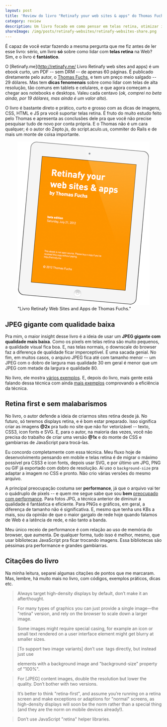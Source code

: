 ```yaml
---
layout: post
title: 'Review do livro "Retinafy your web sites & apps" do Thomas Fuchs'
category: review
description: Um livro focado em como pensar em telas retina, otimizar imagens e CSS. Leia o meu review.
shareImage: /img/posts/retinafy-websites/retinafy-websites-share.png
---
```


É capaz de você estar fazendo a mesma pergunta que me fiz antes de ler esse livro: sério, um livro **só** sobre como lidar com **telas retina** na Web? Sim, e o livro é **fantástico**.

O [Retinafy.me](http://retinafy.me/ Livro Retinafy web sites and apps) é um ebook curto, um PDF -- sem DRM -- de apenas 60 páginas. É publicado diretamente pelo autor, o [Thomas Fuchs](http://mir.aculo.us/), e tem um preço meio salgado -- 29 dólares. Mas tem **dicas fenomenais** sobre como lidar com telas de alta resolução, tão comuns em tablets e celulares, e que agora começam a chegar aos notebooks e desktops. Valeu cada centavo (*ok, comprei no beta ainda, por 19 dólares, mas ainda é um valor alto*).

O livro é bastante direto e prático, curto e grosso com as dicas de imagens, CSS, HTML e JS pra você suportar telas retina. É fruto do muito estudo feito pelo Thomas e apresenta as conclusões dele pra que você não precise pesquisar tudo de novo por conta própria. E o Thomas não é um cara qualquer; é o autor do Zepto.js, do script.aculo.us, commiter do Rails e de mais um monte de coisa importante.

<figure>
	<img src="img/posts/retinafy-websites/retinafy-websites-cover.png">
	<figcaption>"Livro Retinafy Web Sites and Apps de Thomas Fuchs."</figcaption>
</figure>

## JPEG gigante com qualidade baixa

Pra mim, o maior insight desse livro é a ideia de usar um **JPEG gigante com qualidade mais baixa**. Como os pixels em telas retina são muito pequenos, a qualidade visual fica boa. E, nas telas normais, o downscale do browser faz a diferença de qualidade ficar imperceptível. É uma sacada genial. No fim, em muitos casos, o arquivo JPEG fica até com tamanho menor -- um JPEG com o dobro de largura mas qualidade 30 em geral é menor que um JPEG com metade da largura e qualidade 80.

No livro, ele mostra [vários exemplos](http://retinafy.me/jpgs/). E, depois do livro, mais gente está falando dessa técnica com ainda [mais exemplos](http://blog.netvlies.nl/design-interactie/retina-revolution/) comprovando a eficiência da técnica.

## Retina first e sem malabarismos

No livro, o autor defende a ideia de criarmos sites retina desde já. No futuro, só teremos displays retina, e é bom estar preparado. Isso significa criar as imagens **@2x** pra tudo no site que não for vetorizável -- texto, CSS3, icon fonts e SVG. E, para o autor, na maioria das vezes, você não precisa do trabalho de criar uma versão **@1x** e do monte de CSS e gambiarras de JavaScript para trocá-las.

Eu concordo completamente com essa técnica. Meu fluxo hoje de desenvolvimento pensando em mobile e telas retina é de migrar o máximo possível pra CSS3 e icon fonts, depois usar SVG, e por último um JPG, PNG ou GIF já exportado com dobro de resolução. Aí uso o `background-size` pra adaptar a imagem no CSS e pronto. Não crio várias versões do mesmo arquivo.

A principal preocupação costuma ser **performance**, já que o arquivo vai ter o quádruplo de pixels -- e quem me segue sabe que sou **bem** [preocupado com performance](/tweetables-performance-web-otimizacoes/). Para fotos JPG, a técnica anterior de diminuir a qualidade é fantástica e eficiente. Para PNGs e gráficos, em geral, a diferença de tamanho não é significativa. E, mesmo que tenha uns KBs a mais, sou da opinião de que o maior gargalo de rede hoje quando falamos de Web é a latência de rede, e não tanto a banda. 

Meu único receio de performance é com relação ao uso de memória do browser, que aumenta. De qualquer forma, tudo isso é melhor, mesmo, que usar bibliotecas JavaScript pra ficar trocando imagens. Essa bibliotecas são péssimas pra performance e grandes gambiarras.

## Citações do livro

Na minha leitura, separei algumas citações de pontos que me marcaram. Mas, lembre, há muito mais no livro, com códigos, exemplos práticos, dicas etc.

> Always target high-density displays by default, don’t make it an afterthought.

> For many types of graphics you can just provide a single image—the "retina" version, and rely on the browser to scale down a larger image.

> Some images might require special casing, for example an icon or small text rendered on a user interface element might get blurry at smaller sizes.

> [To support two image variants] don’t use <img> tags directly, but instead just use <div> elements with a background image and "background-size" property of "100%".

> For [JPEG] content images, double the resolution but lower the quality. Don’t bother with two versions.

> It’s better to think "retina-first", and assume you’re running on a retina screen and make exceptions or adaptions for "normal" screens, as high-density displays will soon be the norm rather than a special thing (and they are the norm on mobile devices already!).

> Don’t use JavaScript "retina" helper libraries.

